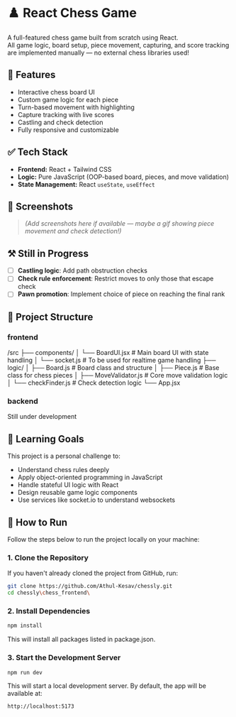 # ♟️ React Chess Game

A full-featured chess game built from scratch using React.  
All game logic, board setup, piece movement, capturing, and score tracking are implemented manually — no external chess libraries used!

## 🚀 Features

- Interactive chess board UI
- Custom game logic for each piece
- Turn-based movement with highlighting
- Capture tracking with live scores
- Castling and check detection
- Fully responsive and customizable

## ✅ Tech Stack

- **Frontend:** React + Tailwind CSS
- **Logic:** Pure JavaScript (OOP-based board, pieces, and move validation)
- **State Management:** React `useState`, `useEffect`

## 📸 Screenshots

> *(Add screenshots here if available — maybe a gif showing piece movement and check detection!)*

## ⚒️ Still in Progress

- [ ] **Castling logic**: Add path obstruction checks  
- [ ] **Check rule enforcement**: Restrict moves to only those that escape check  
- [ ] **Pawn promotion**: Implement choice of piece on reaching the final rank  

## 📁 Project Structure

### frontend

/src
├── components/
│ └── BoardUI.jsx # Main board UI with state handling
│ └── socket.js   # To be used for realtime game handling
├── logic/
│ ├── Board.js         # Board class and structure
│ ├── Piece.js         # Base class for chess pieces
│ ├── MoveValidator.js # Core move validation logic
│ └── checkFinder.js   # Check detection logic
└── App.jsx

### backend

Still under development

## 🧠 Learning Goals

This project is a personal challenge to:

- Understand chess rules deeply
- Apply object-oriented programming in JavaScript
- Handle stateful UI logic with React
- Design reusable game logic components
- Use services like socket.io to understand websockets

## 📌 How to Run

Follow the steps below to run the project locally on your machine:

### 1. Clone the Repository

If you haven't already cloned the project from GitHub, run:

```bash
git clone https://github.com/Athul-Kesav/chessly.git
cd chessly\chess_frontend\
```

### 2. Install Dependencies

```bash
npm install
```

This will install all packages listed in package.json.

### 3. Start the Development Server

```bash
npm run dev
```

This will start a local development server. By default, the app will be available at:

```bash
http://localhost:5173
```
